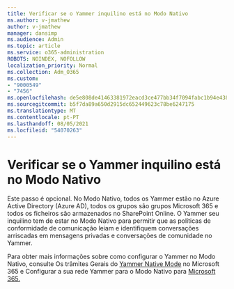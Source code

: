 ```yaml
---
title: Verificar se o Yammer inquilino está no Modo Nativo
ms.author: v-jmathew
author: v-jmathew
manager: dansimp
ms.audience: Admin
ms.topic: article
ms.service: o365-administration
ROBOTS: NOINDEX, NOFOLLOW
localization_priority: Normal
ms.collection: Adm_O365
ms.custom:
- "9000549"
- "7456"
ms.openlocfilehash: de5e808de41463381972eacd3ce477bb34f7094fabc1b94e438964c350a78c0e
ms.sourcegitcommit: b5f7da89a650d2915dc652449623c78be6247175
ms.translationtype: MT
ms.contentlocale: pt-PT
ms.lasthandoff: 08/05/2021
ms.locfileid: "54070263"
---
```

# <a name="verify-your-yammer-tenant-is-in-native-mode"></a>Verificar se o Yammer inquilino está no Modo Nativo

Este passo é opcional. No Modo Nativo, todos os Yammer estão no Azure Active Directory (Azure AD), todos os grupos são grupos Microsoft 365 e todos os ficheiros são armazenados no SharePoint Online. O Yammer seu inquilino tem de estar no Modo Nativo para permitir que as políticas de conformidade de comunicação leiam e identifiquem conversações arriscadas em mensagens privadas e conversações de comunidade no Yammer.  
  
Para obter mais informações sobre como configurar o Yammer no Modo Nativo, consulte Os trâmites Gerais do [Yammer Native Mode](https://go.microsoft.com/fwlink/?linkid=2129829) no Microsoft 365 e Configurar a sua rede Yammer para o Modo Nativo para [Microsoft 365.](https://go.microsoft.com/fwlink/?linkid=2129772)
